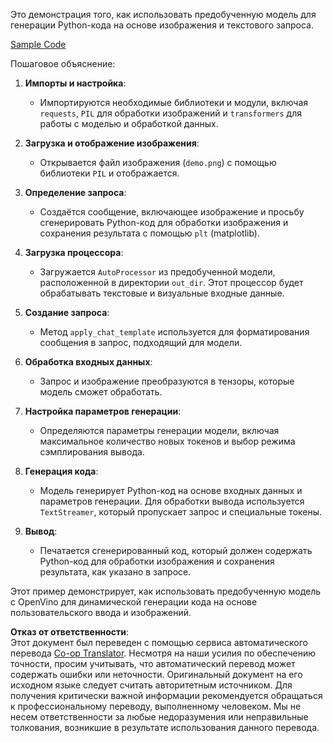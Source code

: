 <!--
CO_OP_TRANSLATOR_METADATA:
{
  "original_hash": "d7d7afa242a4a041ff4193546d4baf16",
  "translation_date": "2025-07-17T05:00:43+00:00",
  "source_file": "md/02.Application/04.Vision/Phi3/E2E_OpenVino_Phi3Vision.md",
  "language_code": "ru"
}
-->
Это демонстрация того, как использовать предобученную модель для генерации Python-кода на основе изображения и текстового запроса.

[Sample Code](../../../../../../code/06.E2E/E2E_OpenVino_Phi3-vision.ipynb)

Пошаговое объяснение:

1. **Импорты и настройка**:
   - Импортируются необходимые библиотеки и модули, включая `requests`, `PIL` для обработки изображений и `transformers` для работы с моделью и обработкой данных.

2. **Загрузка и отображение изображения**:
   - Открывается файл изображения (`demo.png`) с помощью библиотеки `PIL` и отображается.

3. **Определение запроса**:
   - Создаётся сообщение, включающее изображение и просьбу сгенерировать Python-код для обработки изображения и сохранения результата с помощью `plt` (matplotlib).

4. **Загрузка процессора**:
   - Загружается `AutoProcessor` из предобученной модели, расположенной в директории `out_dir`. Этот процессор будет обрабатывать текстовые и визуальные входные данные.

5. **Создание запроса**:
   - Метод `apply_chat_template` используется для форматирования сообщения в запрос, подходящий для модели.

6. **Обработка входных данных**:
   - Запрос и изображение преобразуются в тензоры, которые модель сможет обработать.

7. **Настройка параметров генерации**:
   - Определяются параметры генерации модели, включая максимальное количество новых токенов и выбор режима сэмплирования вывода.

8. **Генерация кода**:
   - Модель генерирует Python-код на основе входных данных и параметров генерации. Для обработки вывода используется `TextStreamer`, который пропускает запрос и специальные токены.

9. **Вывод**:
   - Печатается сгенерированный код, который должен содержать Python-код для обработки изображения и сохранения результата, как указано в запросе.

Этот пример демонстрирует, как использовать предобученную модель с OpenVino для динамической генерации кода на основе пользовательского ввода и изображений.

**Отказ от ответственности**:  
Этот документ был переведен с помощью сервиса автоматического перевода [Co-op Translator](https://github.com/Azure/co-op-translator). Несмотря на наши усилия по обеспечению точности, просим учитывать, что автоматический перевод может содержать ошибки или неточности. Оригинальный документ на его исходном языке следует считать авторитетным источником. Для получения критически важной информации рекомендуется обращаться к профессиональному переводу, выполненному человеком. Мы не несем ответственности за любые недоразумения или неправильные толкования, возникшие в результате использования данного перевода.